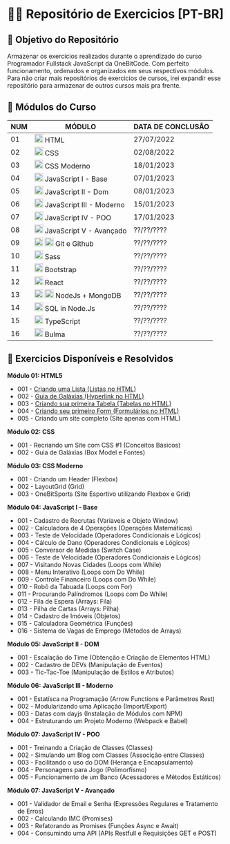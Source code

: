 # 🤘🏽 Repositório de Exercicios [PT-BR]

## 🎯 **Objetivo do Repositório**<br>
Armazenar os exercicios realizados durante o aprendizado do curso Programador Fullstack JavaScript da OneBitCode. Com perfeito funcionamento, ordenados e organizados em seus respectivos módulos. Para não criar mais repositórios de exercicios de cursos, irei expandir esse repositório para armazenar de outros cursos mais pra frente.

## 🍁 **Módulos do Curso**
| NUM           | MÓDULO             | DATA DE CONCLUSÃO |
| ------------- | -------------      | ----------------- |
| 01            | <img src="https://cdn.jsdelivr.net/gh/devicons/devicon/icons/html5/html5-original.svg" height='20' width='20'/> HTML               | 27/07/2022        |                   
| 02            | <img src="https://cdn.jsdelivr.net/gh/devicons/devicon/icons/css3/css3-original.svg" height='20' width='20'/> CSS                | 02/08/2022        |
| 03            | <img src="https://cdn.jsdelivr.net/gh/devicons/devicon/icons/css3/css3-original.svg" height='20' width='20'/> CSS Moderno        | 18/01/2023        | 
| 04            | <img src="https://cdn.jsdelivr.net/gh/devicons/devicon/icons/javascript/javascript-original.svg" height='20' width='20'/>  JavaScript I - Base       | 07/01/2023        |
| 05            | <img src="https://cdn.jsdelivr.net/gh/devicons/devicon/icons/javascript/javascript-original.svg" height='20' width='20'/>  JavaScript II - Dom      | 08/01/2023        | 
| 06            | <img src="https://cdn.jsdelivr.net/gh/devicons/devicon/icons/javascript/javascript-original.svg" height='20' width='20'/>  JavaScript III - Moderno     | 15/01/2023       | 
| 07            | <img src="https://cdn.jsdelivr.net/gh/devicons/devicon/icons/javascript/javascript-original.svg" height='20' width='20'/>  JavaScript IV - POO    | 17/01/2023       | 
| 08            | <img src="https://cdn.jsdelivr.net/gh/devicons/devicon/icons/javascript/javascript-original.svg" height='20' width='20'/>  JavaScript V - Avançado    | ??/??/????       |
| 09            | <img src="https://cdn.jsdelivr.net/gh/devicons/devicon/icons/git/git-original.svg" height='20' width='20'/>  <img src="https://cdn.jsdelivr.net/gh/devicons/devicon/icons/github/github-original.svg" height='20' width='20'/> Git e Github    | ??/??/????       |
| 10            | <img src="https://cdn.jsdelivr.net/gh/devicons/devicon/icons/sass/sass-original.svg" height='20' width='20'/>  Sass    | ??/??/????       |
| 11            | <img src="https://cdn.jsdelivr.net/gh/devicons/devicon/icons/bootstrap/bootstrap-original.svg" height='20' width='20'/>  Bootstrap    | ??/??/????       |
| 12            | <img src="https://cdn.jsdelivr.net/gh/devicons/devicon/icons/react/react-original.svg" height='20' width='20'/>  React    | ??/??/????       |
| 13            | <img src="https://cdn.jsdelivr.net/gh/devicons/devicon/icons/nodejs/nodejs-original.svg" height='20' width='20'/> <img src="https://cdn.jsdelivr.net/gh/devicons/devicon/icons/mongodb/mongodb-original.svg" height='20' width='20'/> NodeJs + MongoDB    | ??/??/????       |
| 14            | <img src="https://cdn.jsdelivr.net/gh/devicons/devicon/icons/sequelize/sequelize-original.svg" height='20' width='20'/>  SQL in Node.Js    | ??/??/????       |
| 15            | <img src="https://cdn.jsdelivr.net/gh/devicons/devicon/icons/typescript/typescript-original.svg" height='20' width='20'/>  TypeScript    | ??/??/????       |
| 16            | <img src="https://cdn.jsdelivr.net/gh/devicons/devicon/icons/bulma/bulma-plain.svg" height='20' width='20'/>  Bulma    | ??/??/????       |

## 🌿 **Exercicios Disponíveis e Resolvidos**

**Módulo 01: HTML5**
  - 001 - <a href="/OneBitCode/Módulo 01 - HTML/001 - Criando uma Lista (Listas no HTML)/">Criando uma Lista (Listas no HTML)</a>
  - 002 - <a href="/OneBitCode/Módulo 01 - HTML/002 - Guia de Galáxias (Hyperlink no HTML)/">Guia de Galáxias (Hyperlink no HTML)</a>
  - 003 - <a href="/OneBitCode/Módulo 01 - HTML/003 - Criando sua primeira Tabela (Tabelas no HTML)/">Criando sua primeira Tabela (Tabelas no HTML)</a>
  - 004 - <a href="/OneBitCode/Módulo 01 - HTML/004 - Criando seu primeiro Form (Formulários no HTML)/">Criando seu primeiro Form (Formulários no HTML)</a>
  - 005 - Criando um site completo (Site apenas com HTML)

**Módulo 02: CSS**
  - 001 - Recriando um Site com CSS #1 (Conceitos Básicos)
  - 002 - Guia de Galáxias (Box Model e Fontes)

**Módulo 03: CSS Moderno**
  - 001 - Criando um Header (Flexbox)
  - 002 - LayoutGrid (Grid)
  - 003 - OneBitSports (Site Esportivo utilizando Flexbox e Grid)

**Módulo 04: JavaScript I - Base**
  - 001 - Cadastro de Recrutas (Variaveis e Objeto Window)
  - 002 - Calculadora de 4 Operações (Operações Matemáticas)
  - 003 - Teste de Velocidade (Operadores Condicionais e Lógicos)
  - 004 - Cálculo de Dano (Operadores Condicionais e Lógicos)
  - 005 - Conversor de Medidas (Switch Case)
  - 006 - Teste de Velocidade (Operadores Condicionais e Lógicos)
  - 007 - Visitando Novas Cidades (Loops com While)
  - 008 - Menu Interativo (Loops com Do While)
  - 009 - Controle Financeiro (Loops com Do While)
  - 010 - Robô da Tabuada (Loops com For)
  - 011 - Procurando Palíndromos (Loops com Do While)
  - 012 - Fila de Espera (Arrays: Fila)
  - 013 - Pilha de Cartas (Arrays: Pilha)
  - 014 - Cadastro de Imóveis (Objetos) 
  - 015 - Calculadora Geométrica (Funções)
  - 016 - Sistema de Vagas de Emprego (Métodos de Arrays)

**Módulo 05: JavaScript II - DOM**
  - 001 - Escalação do Time (Obtenção e Criação de Elementos HTML)
  - 002 - Cadastro de DEVs (Manipulação de Eventos)
  - 003 - Tic-Tac-Toe (Manipulação de Estilos e Atributos)

**Módulo 06: JavaScript III - Moderno**
  - 001 - Estatísca na Programação (Arrow Functions e Parâmetros Rest)
  - 002 - Modularizando uma Aplicação (Import/Export)
  - 003 - Datas com dayjs (Instalação de Módulos com NPM)
  - 004 - Estruturando um Projeto Moderno (Webpack e Babel)

**Módulo 07: JavaScript IV - POO**
  - 001 - Treinando a Criação de Classes (Classes)
  - 002 - Simulando um Blog com Classes (Associção entre Classes)
  - 003 - Facilitando o uso do DOM (Herança e Encapsulamento)
  - 004 - Personagens para Jogo (Polimorfismo)
  - 005 - Funcionamento de um Banco (Acessadores e Métodos Estáticos)

**Módulo 07: JavaScript V - Avançado**
  - 001 - Validador de Email e Senha (Expressões Regulares e Tratamento de Erros)
  - 002 - Calculando IMC (Promises)
  - 003 - Refatorando as Promises (Funções Async e Await)
  - 004 - Consumindo uma API (APIs Restfull e Requisições GET e POST)
